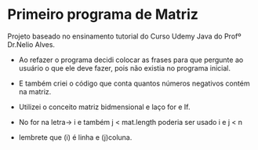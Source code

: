 # Primeiro programa de Matriz 

Projeto baseado no ensinamento tutorial do Curso Udemy Java do Profº Dr.Nelio Alves.

* Ao refazer o programa decidi colocar as frases para que pergunte ao usuário o que ele deve fazer, pois não existia no programa inicial.
* E também criei o código que conta quantos números negativos contém na matriz.

* Utilizei o conceito matriz bidmensional e laço for e If.

* No for na letra-> i e também j < mat.length poderia ser usado i e j < n
* lembrete que (i) é linha e (j)coluna.

